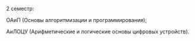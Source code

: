 2 семестр:

ОАиП (Основы алгоритмизации и программирования);

АиЛОЦУ (Арифметические и логические основы цифровых устройств).
